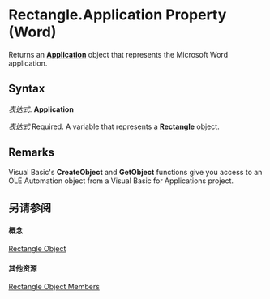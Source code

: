
# Rectangle.Application Property (Word)

Returns an  **[Application](d1cf6f8f-4e88-bf01-93b4-90a83f79cb44.md)** object that represents the Microsoft Word application.


## Syntax

 _表达式_. **Application**

 _表达式_ Required. A variable that represents a **[Rectangle](90ad4f48-2051-38f9-9b2e-a14bd38478be.md)** object.


## Remarks

Visual Basic's  **CreateObject** and **GetObject** functions give you access to an OLE Automation object from a Visual Basic for Applications project.


## 另请参阅


#### 概念


[Rectangle Object](90ad4f48-2051-38f9-9b2e-a14bd38478be.md)
#### 其他资源


[Rectangle Object Members](http://msdn.microsoft.com/library/0100767b-7e71-a34b-4051-1de890574f82%28Office.15%29.aspx)